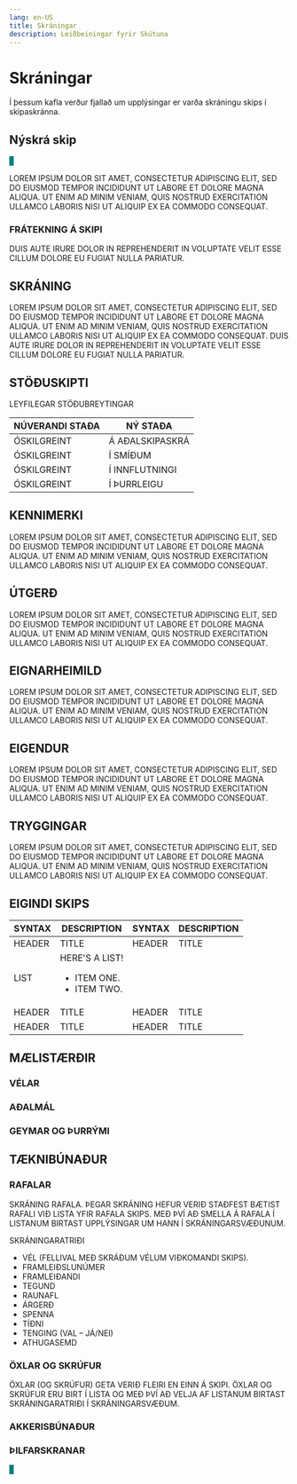 ```yaml
---
lang: en-US
title: Skráningar
description: Leiðbeiningar fyrir Skútuna
---
```


# Skráningar
Í þessum kafla verður fjallað um upplýsingar er varða skráningu skips í skipaskránna. 


## Nýskrá skip
<Badge text="Innri notandi" style="background: teal; text-transform: uppercase; padding: 0px 8px; margin: 20px 0 5px 0"/>

Lorem ipsum dolor sit amet, consectetur adipiscing elit, sed do eiusmod tempor incididunt ut labore et dolore magna aliqua. Ut enim ad minim veniam, quis nostrud exercitation ullamco laboris nisi ut aliquip ex ea commodo consequat. 

### Frátekning á skipi
Duis aute irure dolor in reprehenderit in voluptate velit esse cillum dolore eu fugiat nulla pariatur. 

## Skráning
Lorem ipsum dolor sit amet, consectetur adipiscing elit, sed do eiusmod tempor incididunt ut labore et dolore magna aliqua. Ut enim ad minim veniam, quis nostrud exercitation ullamco laboris nisi ut aliquip ex ea commodo consequat. Duis aute irure dolor in reprehenderit in voluptate velit esse cillum dolore eu fugiat nulla pariatur. 

## Stöðuskipti

Leyfilegar stöðubreytingar

| Núverandi staða | Ný staða |
| ---------------- | ---------------- |
| Óskilgreint | Á aðalskipaskrá |
| Óskilgreint | Í smíðum |
| Óskilgreint | Í innflutningi |
| Óskilgreint | Í þurrleigu |

## Kennimerki
Lorem ipsum dolor sit amet, consectetur adipiscing elit, sed do eiusmod tempor incididunt ut labore et dolore magna aliqua. Ut enim ad minim veniam, quis nostrud exercitation ullamco laboris nisi ut aliquip ex ea commodo consequat.

## Útgerð
Lorem ipsum dolor sit amet, consectetur adipiscing elit, sed do eiusmod tempor incididunt ut labore et dolore magna aliqua. Ut enim ad minim veniam, quis nostrud exercitation ullamco laboris nisi ut aliquip ex ea commodo consequat.

## Eignarheimild
Lorem ipsum dolor sit amet, consectetur adipiscing elit, sed do eiusmod tempor incididunt ut labore et dolore magna aliqua. Ut enim ad minim veniam, quis nostrud exercitation ullamco laboris nisi ut aliquip ex ea commodo consequat.

## Eigendur
Lorem ipsum dolor sit amet, consectetur adipiscing elit, sed do eiusmod tempor incididunt ut labore et dolore magna aliqua. Ut enim ad minim veniam, quis nostrud exercitation ullamco laboris nisi ut aliquip ex ea commodo consequat.

## Tryggingar
Lorem ipsum dolor sit amet, consectetur adipiscing elit, sed do eiusmod tempor incididunt ut labore et dolore magna aliqua. Ut enim ad minim veniam, quis nostrud exercitation ullamco laboris nisi ut aliquip ex ea commodo consequat.

## Eigindi skips

| Syntax      | Description | Syntax      | Description |
| ----------- | ----------- | ----------- | ----------- |
| Header      | Title |  Header      | Title |
| List        | Here's a list! <ul><li>Item one.</li><li>Item two.</li></ul> |
| Header      | Title |  Header      | Title |
| Header      | Title |  Header      | Title |



## Mælistærðir

### Vélar

### Aðalmál

### Geymar og þurrými



## Tæknibúnaður

### Rafalar
Skráning rafala. Þegar skráning hefur verið staðfest bætist rafali við lista yfir rafala skips. Með því að smella á rafala í listanum birtast upplýsingar um hann í skráningarsvæðunum.

Skráningaratriði
- Vél (fellival með skráðum vélum viðkomandi skips).
-	Framleiðslunúmer
-	Framleiðandi
-	Tegund
-	Raunafl
-	Árgerð
-	Spenna
-	Tíðni
-	Tenging (val – Já/Nei)
-	Athugasemd


### Öxlar og skrúfur
Öxlar (og skrúfur) geta verið fleiri en einn á skipi. Öxlar og skrúfur eru birt í lista og með því að velja af listanum birtast skráningaratriði í skráningarsvæðum.


### Akkerisbúnaður

### Þilfarskranar